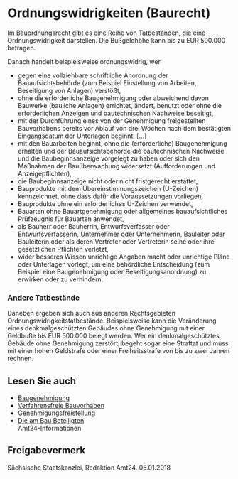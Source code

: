 # Ordnungswidrigkeiten (Baurecht)

Im Bauordnungsrecht gibt es eine Reihe von Tatbeständen, die eine Ordnungswidrigkeit darstellen. Die Bußgeldhöhe kann bis zu EUR 500.000 betragen.

Danach handelt beispielsweise ordnungswidrig, wer

* gegen eine vollziehbare schriftliche Anordnung der Bauaufsichtsbehörde (zum Beispiel Einstellung von Arbeiten, Beseitigung von Anlagen) verstößt,
* ohne die erforderliche Baugenehmigung oder abweichend davon Bauwerke (bauliche Anlagen) errichtet, ändert, benutzt oder ohne die erforderlichen Anzeigen und bautechnischen Nachweise beseitigt,
* mit der Durchführung eines von der Genehmigung freigestellten Bauvorhabens bereits vor Ablauf von drei Wochen nach dem bestätigten Eingangsdatum der Unterlagen beginnt, [...]
* mit den Bauarbeiten beginnt, ohne die (erforderliche) Baugenehmigung erhalten und der Bauaufsichtsbehörde die bautechnischen Nachweise und die Baubeginnsanzeige vorgelegt zu haben oder sich den Maßnahmen der Bauüberwachung widersetzt (Aufforderungen und Anzeigepflichten),
* die Baubeginnsanzeige nicht oder nicht fristgerecht erstattet,
* Bauprodukte mit dem Übereinstimmungszeichen (Ü-Zeichen) kennzeichnet, ohne dass dafür die Voraussetzungen vorliegen,
* Bauprodukte ohne ein erforderliches Ü-Zeichen verwendet,
* Bauarten ohne Bauartgenehmigung oder allgemeines bauaufsichtliches Prüfzeugnis für Bauarten anwendet,
* als Bauherr oder Bauherrin, Entwurfsverfasser oder Entwurfsverfasserin, Unternehmer oder Unternehmerin, Bauleiter oder Bauleiterin oder als deren Vertreter oder Vertreterin seine oder ihre gesetzlichen Pflichten verletzt,
* wider besseres Wissen unrichtige Angaben macht oder unrichtige Pläne oder Unterlagen vorlegt, um eine behördliche Entscheidung (zum Beispiel eine Baugenehmigung oder Beseitigungsanordnung) zu erwirken oder zu verhindern.

### Andere Tatbestände

Daneben ergeben sich auch aus anderen Rechtsgebieten Ordnungswidrigkeitstatbestände. Beispielsweise kann die Veränderung eines denkmalgeschützten Gebäudes ohne Genehmigung mit einer Geldbuße bis EUR 500.000 belegt werden. Wer ein denkmalgeschütztes Gebäude ohne Genehmigung zerstört, begeht sogar eine Straftat und muss mit einer hohen Geldstrafe oder einer Freiheitsstrafe von bis zu zwei Jahren rechnen.

## Lesen Sie auch

* [Baugenehmigung](https://amt24dev.sachsen.de/zufi/lebenslagen/5000720)
* [Verfahrensfreie Bauvorhaben](https://amt24dev.sachsen.de/zufi/lebenslagen/5000740)
* [Genehmigungsfreistellung](https://amt24dev.sachsen.de/zufi/lebenslagen/5000195)
* [Die am Bau Beteiligten](https://amt24dev.sachsen.de/zufi/lebenslagen/5000403)  
  Amt24-Informationen

## Freigabevermerk

Sächsische Staatskanzlei, Redaktion Amt24. 05.01.2018
